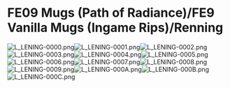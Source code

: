 # FE09 Mugs (Path of Radiance)/FE9 Vanilla Mugs (Ingame Rips)/Renning

![L_LENING-0000.png](https://raw.githubusercontent.com/Klokinator/FE-Repo/main/Portrait%20Repository/FE09%20Mugs%20(Path%20of%20Radiance)/FE9%20Vanilla%20Mugs%20(Ingame%20Rips)/Renning/L_LENING-0000.png "L_LENING-0000.png")![L_LENING-0001.png](https://raw.githubusercontent.com/Klokinator/FE-Repo/main/Portrait%20Repository/FE09%20Mugs%20(Path%20of%20Radiance)/FE9%20Vanilla%20Mugs%20(Ingame%20Rips)/Renning/L_LENING-0001.png "L_LENING-0001.png")![L_LENING-0002.png](https://raw.githubusercontent.com/Klokinator/FE-Repo/main/Portrait%20Repository/FE09%20Mugs%20(Path%20of%20Radiance)/FE9%20Vanilla%20Mugs%20(Ingame%20Rips)/Renning/L_LENING-0002.png "L_LENING-0002.png")![L_LENING-0003.png](https://raw.githubusercontent.com/Klokinator/FE-Repo/main/Portrait%20Repository/FE09%20Mugs%20(Path%20of%20Radiance)/FE9%20Vanilla%20Mugs%20(Ingame%20Rips)/Renning/L_LENING-0003.png "L_LENING-0003.png")![L_LENING-0004.png](https://raw.githubusercontent.com/Klokinator/FE-Repo/main/Portrait%20Repository/FE09%20Mugs%20(Path%20of%20Radiance)/FE9%20Vanilla%20Mugs%20(Ingame%20Rips)/Renning/L_LENING-0004.png "L_LENING-0004.png")![L_LENING-0005.png](https://raw.githubusercontent.com/Klokinator/FE-Repo/main/Portrait%20Repository/FE09%20Mugs%20(Path%20of%20Radiance)/FE9%20Vanilla%20Mugs%20(Ingame%20Rips)/Renning/L_LENING-0005.png "L_LENING-0005.png")![L_LENING-0006.png](https://raw.githubusercontent.com/Klokinator/FE-Repo/main/Portrait%20Repository/FE09%20Mugs%20(Path%20of%20Radiance)/FE9%20Vanilla%20Mugs%20(Ingame%20Rips)/Renning/L_LENING-0006.png "L_LENING-0006.png")![L_LENING-0007.png](https://raw.githubusercontent.com/Klokinator/FE-Repo/main/Portrait%20Repository/FE09%20Mugs%20(Path%20of%20Radiance)/FE9%20Vanilla%20Mugs%20(Ingame%20Rips)/Renning/L_LENING-0007.png "L_LENING-0007.png")![L_LENING-0008.png](https://raw.githubusercontent.com/Klokinator/FE-Repo/main/Portrait%20Repository/FE09%20Mugs%20(Path%20of%20Radiance)/FE9%20Vanilla%20Mugs%20(Ingame%20Rips)/Renning/L_LENING-0008.png "L_LENING-0008.png")![L_LENING-0009.png](https://raw.githubusercontent.com/Klokinator/FE-Repo/main/Portrait%20Repository/FE09%20Mugs%20(Path%20of%20Radiance)/FE9%20Vanilla%20Mugs%20(Ingame%20Rips)/Renning/L_LENING-0009.png "L_LENING-0009.png")![L_LENING-000A.png](https://raw.githubusercontent.com/Klokinator/FE-Repo/main/Portrait%20Repository/FE09%20Mugs%20(Path%20of%20Radiance)/FE9%20Vanilla%20Mugs%20(Ingame%20Rips)/Renning/L_LENING-000A.png "L_LENING-000A.png")![L_LENING-000B.png](https://raw.githubusercontent.com/Klokinator/FE-Repo/main/Portrait%20Repository/FE09%20Mugs%20(Path%20of%20Radiance)/FE9%20Vanilla%20Mugs%20(Ingame%20Rips)/Renning/L_LENING-000B.png "L_LENING-000B.png")![L_LENING-000C.png](https://raw.githubusercontent.com/Klokinator/FE-Repo/main/Portrait%20Repository/FE09%20Mugs%20(Path%20of%20Radiance)/FE9%20Vanilla%20Mugs%20(Ingame%20Rips)/Renning/L_LENING-000C.png "L_LENING-000C.png")